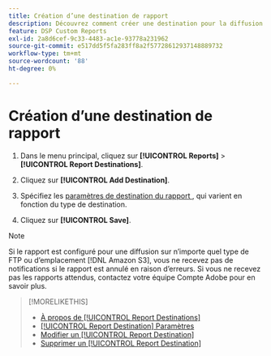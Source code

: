 ```yaml
---
title: Création d’une destination de rapport
description: Découvrez comment créer une destination pour la diffusion de rapports personnalisés.
feature: DSP Custom Reports
exl-id: 2a8d6cef-9c33-4483-ac1e-93778a231962
source-git-commit: e517dd5f5fa283ff8a2f57728612937148889732
workflow-type: tm+mt
source-wordcount: '88'
ht-degree: 0%

---
```


# Création d’une destination de rapport

1. Dans le menu principal, cliquez sur **[!UICONTROL Reports]** > **[!UICONTROL Report Destinations]**.

1. Cliquez sur **[!UICONTROL Add Destination]**.

1. Spécifiez les [ paramètres de destination du rapport ](/help/dsp/reports/report-destinations/report-destination-settings.md), qui varient en fonction du type de destination.

1. Cliquez sur **[!UICONTROL Save]**.

>[!NOTE]
>
> Si le rapport est configuré pour une diffusion sur n’importe quel type de FTP ou d’emplacement [!DNL Amazon S3], vous ne recevez pas de notifications si le rapport est annulé en raison d’erreurs. Si vous ne recevez pas les rapports attendus, contactez votre équipe Compte Adobe pour en savoir plus.

>[!MORELIKETHIS]
>
>* [À propos de [!UICONTROL Report Destinations]](/help/dsp/reports/report-destinations/report-destination-about.md)
>* [[!UICONTROL Report Destination] Paramètres](/help/dsp/reports/report-destinations/report-destination-settings.md)
>* [Modifier un [!UICONTROL Report Destination]](/help/dsp/reports/report-destinations/report-destination-edit.md)
>* [Supprimer un [!UICONTROL Report Destination]](/help/dsp/reports/report-destinations/report-destination-delete.md)
